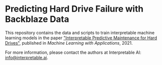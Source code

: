 # Predicting Hard Drive Failure with Backblaze Data

This repository contains the data and scripts to train interpretable machine learning models in the paper ["Interpretable Predictive Maintenance for Hard Drives"](https://www.sciencedirect.com/science/article/pii/S2666827021000219), published in *Machine Learning with Applications*, 2021.

For more information, please contact the authors at Interpretable AI: info@interpretable.ai.



